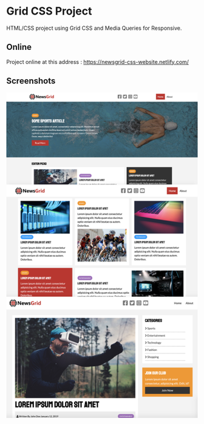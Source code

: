 # Grid CSS Project

HTML/CSS project using Grid CSS and Media Queries for Responsive.


## Online
Project online at this address : https://newsgrid-css-website.netlify.com/


## Screenshots
![](https://github.com/se4astien/newsgrid-website/blob/master/screenshots/newsgrid-website-01.png)
![](https://github.com/se4astien/newsgrid-website/blob/master/screenshots/newsgrid-website-02.png)
![](https://github.com/se4astien/newsgrid-website/blob/master/screenshots/newsgrid-website-03.png)
